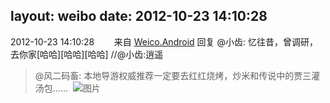 layout: weibo
date: 2012-10-23 14:10:28
---
<meta name="referrer" content="no-referrer" />

2012-10-23 14:10:28  &nbsp;&nbsp;&nbsp;&nbsp;&nbsp;&nbsp; 来自 <a href="http://app.weibo.com/t/feed/l4RWD" rel="nofollow">Weico.Android</a>
回复 @小齿: 忆往昔，曾调研，去你家[哈哈][哈哈][哈哈] //@小齿:逍遥
>  @风二码畜: 本地导游权威推荐一定要去红红烧烤，炒米和传说中的贾三灌汤包……  ​​​
>  ![图片](https://ww1.sinaimg.cn/large/6d2a6003jw1dy4eaadse8j.jpg)
